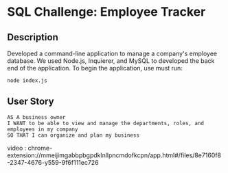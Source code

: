 # SQL Challenge: Employee Tracker

## Description
Developed a command-line application to manage a company's employee database. We used Node.js, Inquierer, and MySQL to developed the back end of the application. To begin the application, use must run: 
```
node index.js
```
## User Story
```
AS A business owner
I WANT to be able to view and manage the departments, roles, and employees in my company
SO THAT I can organize and plan my business
```
video : chrome-extension://mmeijimgabbpbgpdklnllpncmdofkcpn/app.html#/files/8e7160f8-2347-4676-y559-9f6f111ec726

